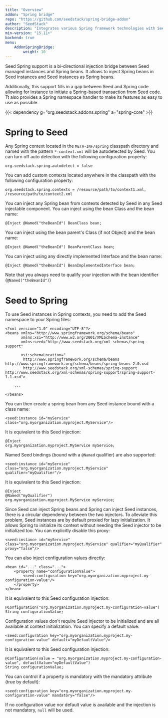```yaml
---
title: "Overview"
addon: "Spring bridge"
repo: "https://github.com/seedstack/spring-bridge-addon"
author: "SeedStack"
description: "Integrates various Spring framework technologies with SeedStack to enable composing hybrid applications."
min-version: "15.11+"
backend: true
menu:
    AddonSpringBridge:
        weight: 10
---
```


Seed Spring support is a bi-directional injection bridge between Seed managed instances and Spring beans. It allows to
inject Spring beans in Seed instances and Seed instances as Spring beans.

Additionally, this support fills in a gap between Seed and Spring code allowing for instance to initiate a Spring-based 
transaction from Seed code. Tt also provides a Spring namespace handler to make its features as easy to use as possible.

{{< dependency g="org.seedstack.addons.spring" a="spring-core" >}}

# Spring to Seed

Any Spring context located in the `META-INF/spring` classpath directory and named with the pattern `*-context.xml` will
be autodetected by Seed. You can turn off auto detection with the following configuration property:
 
    org.seedstack.spring.autodetect = false
    
You can add custom contexts located anywhere in the classpath with the following configuration property:
    
    org.seedstack.spring.contexts = /resource/path/to/context1.xml, /resource/path/to/context2.xml

You can inject any Spring bean from contexts detected by Seed in any Seed injectable component. You can inject using the 
bean Class and the bean name: 

    @Inject @Named("theBeanId") BeanClass bean;

You can inject using the bean parent's Class (if not Object) and the bean name: 
    
    @Inject @Named("theBeanId") BeanParentClass bean;
    
You can inject using any directly implemented Interface and the bean name: 
    
    @Inject @Named("theBeanId") BeanImplementedInterface bean;

Note that you always need to qualify your injection with the bean identifier (`@Named("theBeanId")`)

# Seed to Spring

To use Seed instances in Spring contexts, you need to add the Seed namespace to your Spring files:

    <?xml version="1.0" encoding="UTF-8"?>
    <beans xmlns="http://www.springframework.org/schema/beans" 
           xmlns:xsi="http://www.w3.org/2001/XMLSchema-instance"
           xmlns:seed="http://www.seedstack.org/xml-schemas/spring-support"
           
           xsi:schemaLocation="
            http://www.springframework.org/schema/beans http://www.springframework.org/schema/beans/spring-beans-2.0.xsd
            http://www.seedstack.org/xml-schemas/spring-support http://www.seedstack.org/xml-schemas/spring-support/spring-support-1.1.xsd">
    
        ...
        
    </beans>


You can then create a spring bean from any Seed instance bound with a class name:

    <seed:instance id="myService" class="org.myorganization.myproject.MyService"/>
    
It is equivalent to this Seed injection:

    @Inject
    org.myorganization.myproject.MyService myService;
    
Named Seed bindings (bound with a `@Named` qualifier) are also supported:

    <seed:instance id="myService" class="org.myorganization.myproject.MyService" qualifier="myQualifier"/>

It is equivalent to this Seed injection:

    @Inject
    @Named("myQualifier")
    org.myorganization.myproject.MyService myService;
    
Since Seed can inject Spring beans and Spring can inject Seed instances, there is a circular dependency between the two
injectors. To alleviate this problem, Seed instances are by default proxied for lazy initialization. It allows Spring to 
initialize its context without needing the Seed injector to be initialized too. You can explicitly disable this proxy:

    <seed:instance id="myService" class="org.myorganization.myproject.MyService" qualifier="myQualifier" proxy="false"/>

You can also inject configuration values directly:

    <bean id="..." class="...">
        <property name="configurationValue">
            <seed:configuration key="org.myorganization.myproject.my-configuration-value"/>
        </property>
    </bean>
    
It is equivalent to this Seed configuration injection:

    @Configuration("org.myorganization.myproject.my-configuration-value")
    String configurationValue;
    
Configuration values don't require Seed injector to be initialized and are all available at context initialization. You 
can specify a default value:

    <seed:configuration key="org.myorganization.myproject.my-configuration-value" default="myDefaultValue"/>
            
It is equivalent to this Seed configuration injection:

    @Configuration(value = "org.myorganization.myproject.my-configuration-value", defaultValue="myDefaultValue")
    String configurationValue;
    
You can control if a property is mandatory with the mandatory attribute (true by default):
    
    <seed:configuration key="org.myorganization.myproject.my-configuration-value" mandatory="false"/>
    
If no configuration value nor default value is available and the injection is not mandatory, `null` will be used. 
    